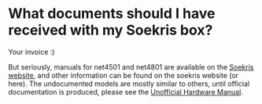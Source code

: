 # What documents should I have received with my Soekris box?

Your invoice :)

But seriously, manuals for net4501 and net4801 are available on the [Soekris website](https://web.archive.org/web/20180610231755/http://www.soekris.com/downloads.htm "http://www.soekris.com/downloads.htm"), and other information can be found on the soekris website (or here). The undocumented models are mostly similar to others, until official documentation is produced, please see the [Unofficial Hardware Manual](https://web.archive.org/web/20180610231755/http://wiki.soekris.info/Unofficial_Hardware_Manual "Unofficial Hardware Manual").
